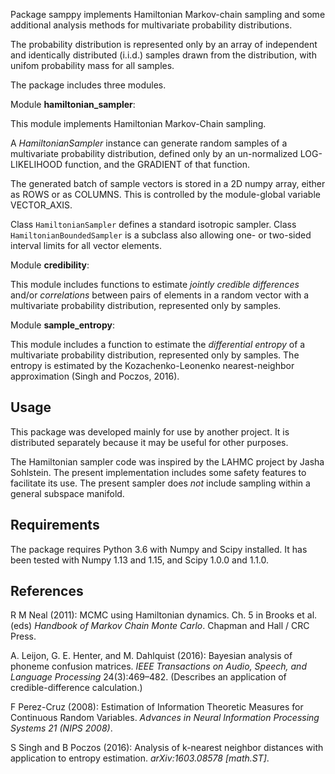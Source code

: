 Package samppy implements Hamiltonian Markov-chain sampling and
some additional analysis methods for multivariate probability distributions.

The probability distribution is represented only by
an array of independent and identically distributed (i.i.d.) samples
drawn from the distribution, with unifom probability mass for all samples.

The package includes three modules.

Module **hamiltonian_sampler**:

This module implements Hamiltonian Markov-Chain sampling.

A *HamiltonianSampler* instance
can generate random samples of a multivariate probability distribution,
defined only by an un-normalized LOG-LIKELIHOOD function,
and the GRADIENT of that function.

The generated batch of sample vectors is stored in a 2D numpy array,
either as ROWS or as COLUMNS.
This is controlled by the module-global variable VECTOR_AXIS.

Class `HamiltonianSampler` defines a standard isotropic sampler.
Class `HamiltonianBoundedSampler` is a subclass also allowing
one- or two-sided interval limits for all vector elements.

Module **credibility**:

This module includes functions to estimate *jointly credible differences*
and/or *correlations* between pairs of elements
in a random vector with a multivariate probability distribution,
represented only by samples.

Module **sample_entropy**:

This module includes a function to estimate the *differential entropy*
of a multivariate probability distribution, represented only by samples.
The entropy is estimated by the Kozachenko-Leonenko nearest-neighbor approximation
(Singh and Poczos, 2016).

## Usage

This package was developed mainly for use by another project.
It is distributed separately because it may be useful for other purposes.

The Hamiltonian sampler code was inspired by the LAHMC project by
Jasha Sohlstein. The present implementation includes
some safety features to facilitate its use.
The present sampler does *not* include sampling within a general subspace manifold.

## Requirements

The package requires Python 3.6 with Numpy and Scipy installed.
It has been tested with Numpy 1.13 and 1.15, and Scipy 1.0.0 and 1.1.0.

## References

R M Neal (2011): MCMC using Hamiltonian dynamics. Ch. 5 in
Brooks et al. (eds) *Handbook of Markov Chain Monte Carlo*.
Chapman and Hall / CRC Press.

A. Leijon, G. E. Henter, and M. Dahlquist (2016):
Bayesian analysis of phoneme confusion matrices.
*IEEE Transactions on Audio, Speech, and Language Processing* 24(3):469–482.
(Describes an application of credible-difference calculation.)

F Perez-Cruz (2008): Estimation of Information Theoretic Measures
for Continuous Random Variables.
*Advances in Neural Information Processing Systems 21 (NIPS 2008)*.

S Singh and B Poczos (2016): Analysis of k-nearest neighbor distances
with application to entropy estimation.
*arXiv:1603.08578 [math.ST]*.

